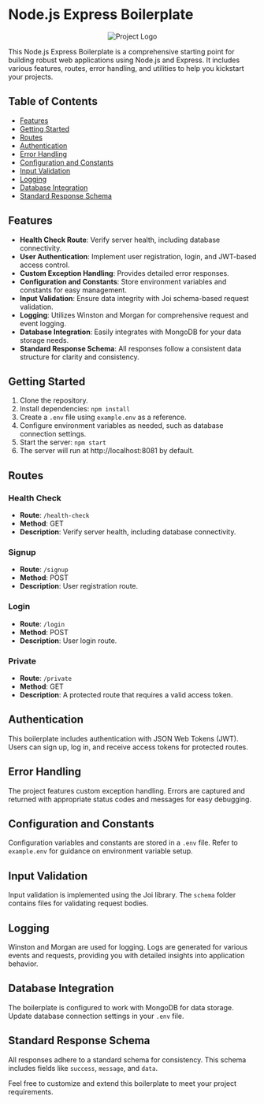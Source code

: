 # Node.js Express Boilerplate

<p align="center">
  <img src="your_logo_here.png" alt="Project Logo">
</p>

This Node.js Express Boilerplate is a comprehensive starting point for building robust web applications using Node.js and Express. It includes various features, routes, error handling, and utilities to help you kickstart your projects.

## Table of Contents
- [Features](#features)
- [Getting Started](#getting-started)
- [Routes](#routes)
- [Authentication](#authentication)
- [Error Handling](#error-handling)
- [Configuration and Constants](#configuration-and-constants)
- [Input Validation](#input-validation)
- [Logging](#logging)
- [Database Integration](#database-integration)
- [Standard Response Schema](#standard-response-schema)

## Features

- **Health Check Route**: Verify server health, including database connectivity.
- **User Authentication**: Implement user registration, login, and JWT-based access control.
- **Custom Exception Handling**: Provides detailed error responses.
- **Configuration and Constants**: Store environment variables and constants for easy management.
- **Input Validation**: Ensure data integrity with Joi schema-based request validation.
- **Logging**: Utilizes Winston and Morgan for comprehensive request and event logging.
- **Database Integration**: Easily integrates with MongoDB for your data storage needs.
- **Standard Response Schema**: All responses follow a consistent data structure for clarity and consistency.

## Getting Started

1. Clone the repository.
2. Install dependencies: `npm install`
3. Create a `.env` file using `example.env` as a reference.
4. Configure environment variables as needed, such as database connection settings.
5. Start the server: `npm start`
6. The server will run at http://localhost:8081 by default.

## Routes

### Health Check

- **Route**: `/health-check`
- **Method**: GET
- **Description**: Verify server health, including database connectivity.

### Signup

- **Route**: `/signup`
- **Method**: POST
- **Description**: User registration route.

### Login

- **Route**: `/login`
- **Method**: POST
- **Description**: User login route.

### Private

- **Route**: `/private`
- **Method**: GET
- **Description**: A protected route that requires a valid access token.

## Authentication

This boilerplate includes authentication with JSON Web Tokens (JWT). Users can sign up, log in, and receive access tokens for protected routes.

## Error Handling

The project features custom exception handling. Errors are captured and returned with appropriate status codes and messages for easy debugging.

## Configuration and Constants

Configuration variables and constants are stored in a `.env` file. Refer to `example.env` for guidance on environment variable setup.

## Input Validation

Input validation is implemented using the Joi library. The `schema` folder contains files for validating request bodies.

## Logging

Winston and Morgan are used for logging. Logs are generated for various events and requests, providing you with detailed insights into application behavior.

## Database Integration

The boilerplate is configured to work with MongoDB for data storage. Update database connection settings in your `.env` file.

## Standard Response Schema

All responses adhere to a standard schema for consistency. This schema includes fields like `success`, `message`, and `data`.

Feel free to customize and extend this boilerplate to meet your project requirements.

